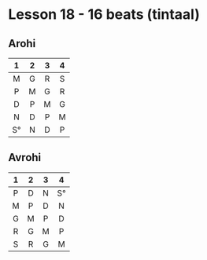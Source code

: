 # Lesson 18 - 16 beats (tintaal)

## Arohi

1 | 2 | 3 | 4 
:-: |:-: |:-: |:-: 
M | G | R | S
P | M | G | R
D | P | M | G
N | D | P | M
S° | N | D | P

## Avrohi

1 | 2 | 3 | 4 
:-: |:-: |:-: |:-: 
P | D | N | S°
M | P | D | N
G | M | P | D
R | G | M | P
S | R | G | M